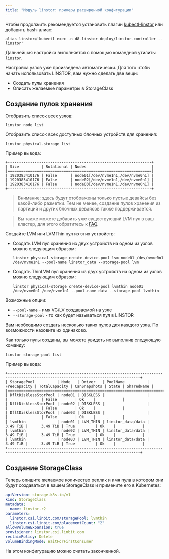 ```yaml
---
title: "Модуль linstor: примеры расширенной конфигурации"
---
```


Чтобы продолжить рекомендуется установить плагин [kubectl-linstor](https://github.com/piraeusdatastore/kubectl-linstor) или добавить bash-алиас:

```shell
alias linstor='kubectl exec -n d8-linstor deploy/linstor-controller -- linstor'
```

Дальнейшая настройка выполняется с помощью командной утилиты `linstor`.

Настройка узлов уже произведена автоматически. Для того чтобы начать использовать LINSTOR, вам нужно сделать две вещи:

- Создать пулы хранения
- Описать желаемые параметры в StorageClass

## Создание пулов хранения

Отобразить список всех узлов:
```shell
linstor node list
```

Отобразить список всех доступных блочных устройств для хранения:
```shell
linstor physical-storage list
```

Пример вывода:

```
+----------------------------------------------------------------+
| Size          | Rotational | Nodes                             |
|================================================================|
| 1920383410176 | False      | node01[/dev/nvme1n1,/dev/nvme0n1] |
| 1920383410176 | False      | node02[/dev/nvme1n1,/dev/nvme0n1] |
| 1920383410176 | False      | node03[/dev/nvme1n1,/dev/nvme0n1] |
+----------------------------------------------------------------+
```

> Внимание: здесь будут отображены только пустые девайсы без какой-либо разметки.
> Тем не менее, создание пулов хранения из партиций и других блочных девайсов также поддерживается.

> Вы также можете добавить уже существующий LVM пул в ваш кластер, для этого обратитесь к [FAQ](faq.html#как-добавить-существующий-lvm-или-lvmthin-пул).

Создайте LVM или LVMThin пул из этих устройств:

- Создать LVM пул хранения из двух устройств на одном из узлов можно следующим образом:
 
  ```shell
  linstor physical-storage create-device-pool lvm node01 /dev/nvme0n1 /dev/nvme1n1 --pool-name linstor_data --storage-pool lvm
  ```
  
- Создать ThinLVM пул хранения из двух устройств на одном из узлов можно следующим образом:
  ```shell
  linstor physical-storage create-device-pool lvmthin node01 /dev/nvme0n1 /dev/nvme1n1 --pool-name data --storage-pool lvmthin
  ```

Возможные опции:
- `--pool-name` - имя VG/LV создаваемой на узле
- `--storage-pool` - то как будет называться пул в LINSTOR

Вам необходимо создать несколько таких пулов для каждого узла. По возможности назовите их одинаково.

Как только пулы созданы, вы можете увидеть их выполнив следующую команду:

```shell
linstor storage-pool list
```

Пример вывода:

```
+---------------------------------------------------------------------------------------------------------------------------------+
| StoragePool          | Node   | Driver   | PoolName          | FreeCapacity | TotalCapacity | CanSnapshots | State | SharedName |
|=================================================================================================================================|
| DfltDisklessStorPool | node01 | DISKLESS |                   |              |               | False        | Ok    |            |
| DfltDisklessStorPool | node02 | DISKLESS |                   |              |               | False        | Ok    |            |
| DfltDisklessStorPool | node03 | DISKLESS |                   |              |               | False        | Ok    |            |
| lvmthin              | node01 | LVM_THIN | linstor_data/data |     3.49 TiB |      3.49 TiB | True         | Ok    |            |
| lvmthin              | node02 | LVM_THIN | linstor_data/data |     3.49 TiB |      3.49 TiB | True         | Ok    |            |
| lvmthin              | node03 | LVM_THIN | linstor_data/data |     3.49 TiB |      3.49 TiB | True         | Ok    |            |
+---------------------------------------------------------------------------------------------------------------------------------+
```

## Создание StorageClass

Теперь опишите желаемое количество реплик и имя пула в котором они будут создаваться в вашем StorageClass и примените его в Kubernetes:

```yaml
apiVersion: storage.k8s.io/v1
kind: StorageClass
metadata:
  name: linstor-r2
parameters:
  linstor.csi.linbit.com/storagePool: lvmthin
  linstor.csi.linbit.com/placementCount: "2"
allowVolumeExpansion: true
provisioner: linstor.csi.linbit.com
reclaimPolicy: Delete
volumeBindingMode: WaitForFirstConsumer
```

На этом конфигурацию можно считать законченной.
